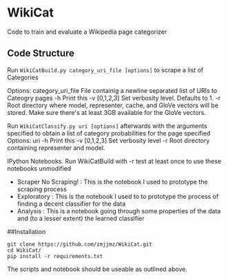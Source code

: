 # WikiCat
Code to train and evaluate a Wikipedia page categorizer


## Code Structure

Run `WikiCatBuild.py category_uri_file [options]` to scrape a list of Categories

Options:
        category_uri_file File containig a newline separated list of URIs to Cateogry pages
		-h Print this
		-v [0,1,2,3] Set verbosity level. Defaults to 1.
        -r Root directory where model, representer, cache, and GloVe vectors will be stored.
           Make sure there's at least 3GB available for the GloVe vectors.

Run `WikiCatClassify.py uri [options]` afterwards with the arguments specified to obtain a list of category probabilities for the page specified
Options:
        uri 
		-h Print this
		-v [0,1,2,3] Set verbosity level
		-r Root directory containing representer and model.

IPython Notebooks. Run WikiCatBuild with -r test at least once to use these notebooks unmodified
- Scraper No Scraping! : This is the notebook I used to prototype the scraping process
- Exploratory : This is the notebook I used to to prototype the process of finding a decent classifier for the data
- Analysis : This is a notebook going through some properties of the data and (to a lesser extent) the learned classifier

##Installation

    git clone https://github.com/zmjjmz/WikiCat.git
    cd WikiCat/
    pip install -r requirements.txt

The scripts and notebook should be useable as outlined above.
